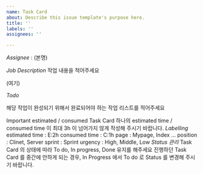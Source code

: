 ```yaml
---
name: Task Card
about: Describe this issue template's purpose here.
title: ''
labels: ''
assignees: ''

---
```


*Assignee* : (본명)

*Job Description* 
작업 내용을 적어주세요

(여기)

*Todo* 

해당 작업이 완성되기 위해서 완료되어야 하는 작업 리스트를 적어주세요

Important estimated / consumed Task Card 
하나의 estimated time / consumed time 이 최대 3h 이 넘어가지 않게 작성해 주시기 바랍니다.
*Labelling* 
estimated time : E:2h 
consumed time : C:1h 
page : Mypage, Index ... 
position : Clinet, Server 
sprint : Sprint 
urgency : High, Middle, Low 
*Status 관리*
Task Card 의 상태에 따라 To do, In progress, Done 유지를 해주세요 
진행하던 Task Card 를 중간에 안하게 되는 경우, In Progress 에서 To do 로 Status 를 변경해 주시기 바랍니다.
